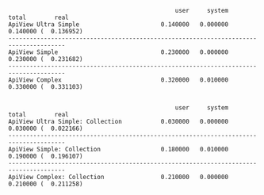                                                    user     system      total        real
    ApiView Ultra Simple                       0.140000   0.000000   0.140000 (  0.136952)
    --------------------------------------------------------------------------------------
    ApiView Simple                             0.230000   0.000000   0.230000 (  0.231682)
    --------------------------------------------------------------------------------------
    ApiView Complex                            0.320000   0.010000   0.330000 (  0.331103)


                                                   user     system      total        real
    ApiView Ultra Simple: Collection           0.030000   0.000000   0.030000 (  0.022166)
    --------------------------------------------------------------------------------------
    ApiView Simple: Collection                 0.180000   0.010000   0.190000 (  0.196107)
    --------------------------------------------------------------------------------------
    ApiView Complex: Collection                0.210000   0.000000   0.210000 (  0.211258)
